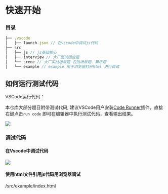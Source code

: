 # 快速开始

### 目录

```js
├── .vscode
│   ├── launch.json // 在vscode中调试js代码
├── src
│   ├── js // js基础核心
│   ├── interview // 大厂面试组合题
│   └── scene // 大厂实战场景题 包括场景题、算法题
│   └── example // example 用于浏览器打开html 进行调试
```

## 如何运行测试代码

VSCode运行代码：

本仓库大部分题目附带测试代码, 建议VSCode用户安装[Code Runner](https://marketplace.visualstudio.com/items?itemName=formulahendry.code-runner)插件，直接右键点击`run code` 即可在编辑器中执行测试代码，查看输出结果。

![](https://github.com/OBKoro1/web-basics/blob/main/static/run-code.jpg?raw=true)

### 调试代码



#### 在Vscode中调试代码

![](https://github.com/OBKoro1/web-basics/blob/main/static/vscode-debugger.jpg?raw=true)

#### 使用html文件引用js代码用浏览器调试

/src/example/index.html
